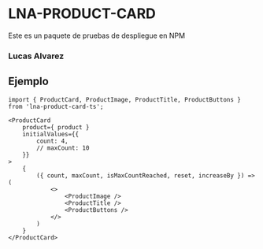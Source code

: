 # LNA-PRODUCT-CARD

Este es un paquete de pruebas de despliegue en NPM

### Lucas Alvarez

## Ejemplo

```
import { ProductCard, ProductImage, ProductTitle, ProductButtons } from 'lna-product-card-ts';
```

```
<ProductCard 
    product={ product }
    initialValues={{
        count: 4,
        // maxCount: 10
    }}
>
    {
        ({ count, maxCount, isMaxCountReached, reset, increaseBy }) => (
            <>
                <ProductImage />
                <ProductTitle />
                <ProductButtons />
            </>
        )
    }
</ProductCard>
```